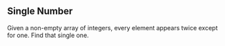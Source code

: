 ## Single Number

Given a non-empty array of integers, every element appears twice except for one. Find that single one.
